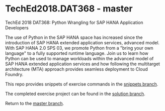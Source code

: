 # TechEd2018.DAT368 - master
TechEd 2018 DAT368: Python Wrangling for SAP HANA Application Developers

The use of Python in the SAP HANA space has increased since the introduction of SAP HANA extended application services, advanced model. With SAP HANA 2.0 SPS 03, we promote Python from a "bring your own language" to a fully supported runtime language. Join us to learn how Python can be used to manage workloads within the advanced model of SAP HANA extended application services and how following the multitarget architecture (MTA) approach provides seamless deployment to Cloud Foundry.

This repo provides snippets of exercise commands in the [snippets branch](https://github.com/alundesap/TechEd2018.DAT368/tree/snippets).

The completed exercise project can be found in the [solution branch](https://github.com/alundesap/TechEd2018.DAT368/tree/solution).

Return to the [master branch](https://github.com/alundesap/TechEd2018.DAT368/tree/master).

